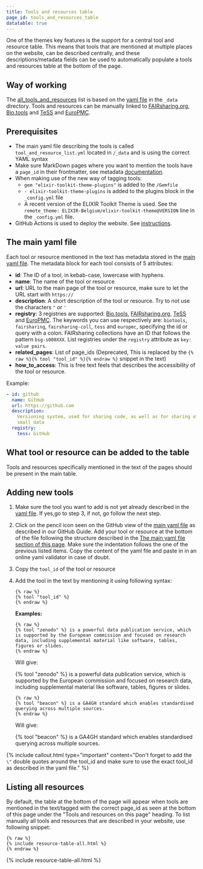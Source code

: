 ```yaml
---
title: Tools and resources table
page_id: tools_and_resources_table
datatable: true
---
```


One of the themes key features is the support for a central tool and resource table. This means that tools that are mentioned at multiple places on the website, can be described centrally, and these descriptions/metadata fields can be used to automatically populate a tools and resources table at the bottom of the page.


## Way of working

The [all_tools_and_resources](all_tools_and_resources) list is based on the [yaml file](https://github.com/ELIXIR-Belgium/elixir-toolkit-theme/blob/main/_data/tool_and_resource_list.yml) in the `_data` directory. Tools and resources can be manually linked to [FAIRsharing.org](https://fairsharing.org/), [Bio.tools](https://bio.tools) and [TeSS](https://tess.elixir-europe.org/) and [EuroPMC](https://europepmc.org/).


## Prerequisites

* The main yaml file describing the tools is called `tool_and_resource_list.yml` located in `/_data` and is using the correct YAML syntax
* Make sure MarkDown pages where you want to mention the tools have a  `page_id` in their frontmatter, see metadata [documentation](page_mechanics).
* When making use of the new way of tagging tools: 
  * `gem "elixir-toolkit-theme-plugins"` is added to the `/Gemfile`
  * `- elixir-toolkit-theme-plugins` is added to the plugins block in the `_config.yml` file
  * A recent version of the ELIXIR Toolkit Theme is used. See the `remote_theme: ELIXIR-Belgium/elixir-toolkit-theme@VERSION` line in the `_config.yml` file.
* GitHub Actions is used to deploy the website. See [instructions](https://elixir-belgium.github.io/elixir-toolkit-theme/#deployment).


## The main yaml file

Each tool or resource mentioned in the text has metadata stored in the [main yaml file](https://github.com/ELIXIR-Belgium/elixir-toolkit-theme/blob/main/_data/tool_and_resource_list.yml). The metadata block for each tool consists of 5 attributes:
- **id**: The ID of a tool, in kebab-case, lowercase with hyphens.
- **name**: The name of the tool or resource
- **url**: URL to the main page of the tool or resource, make sure to let the URL start with `https://`
- **description**: A short description of the tool or resource. Try to not use the characters `"` or `'` 
- **registry**: 3 registries are supported: [Bio.tools](https://bio.tools), [FAIRsharing.org](https://fairsharing.org/), [TeSS](https://tess.elixir-europe.org/) and [EuroPMC](https://europepmc.org/). The keywords you can use respectively are: `biotools`, `fairsharing`, `fairsharing-coll`, `tess` and `europmc`, specifying the id or query with a colon. FAIRsharing collections have an ID that follows the pattern `bsg-s000XXX`. List registries under the `registry` attribute as `key: value pairs`.
- **related_pages**: List of page_ids (Deprecated, This is replaced by the `{% raw %}{% tool "tool_id" %}{% endraw %}` snippet in the text)
- **how_to_access**: This is free text feels that describes the accessibility of the tool or resource.


Example:

```yml
- id: github
  name: GitHub
  url: https://github.com
  description:
    Versioning system, used for sharing code, as well as for sharing of
    small data
  registry:
    tess: GitHub
```


## What tool or resource can be added to the table
Tools and resources specifically mentioned in the text of the pages should be present in the main table. 

## Adding new tools

1. Make sure the tool you want to add is not yet already described in the [yaml file](https://github.com/ELIXIR-Belgium/elixir-toolkit-theme/blob/master/_data/tool_and_resource_list.yml). If yes,go to step 3, if not, go follow the next step.

1. Click on the pencil icon seen on the GitHub view of the [main yaml file](https://github.com/ELIXIR-Belgium/elixir-toolkit-theme/blob/master/_data/tool_and_resource_list.yml) as described in our GitHub Guide. Add your tool or resource at the bottom of the file following the structure described in the [The main yaml file section of this page](#the-main-yaml-file). Make sure the indentation follows the one of the previous listed items. Copy the content of the yaml file and paste in in an online yaml validator in case of doubt.

1. Copy the `tool_id` of the tool or resource

1. Add the tool in the text by mentioning it using following syntax:
    ```
    {% raw %}
    {% tool "tool_id" %}
    {% endraw %}
    ```

    **Examples:**

    ```
    {% raw %}
    {% tool "zenodo" %} is a powerful data publication service, which is supported by the European commission and focused on research data, including supplemental material like software, tables, figures or slides.
    {% endraw %}
    ```
    Will give: 
    
    {% tool "zenodo" %} is a powerful data publication service, which is supported by the European commission and focused on research data, including supplemental material like software, tables, figures or slides.

    ```
    {% raw %}
    {% tool "beacon" %} is a GA4GH standard which enables standardised querying across multiple sources.
    {% endraw %}
    ```
    Will give: 
    
    {% tool "beacon" %} is a GA4GH standard which enables standardised querying across multiple sources.


{% include callout.html type="important" content="Don't forget to add the `\"` double quotes around the tool_id and make sure to use the exact tool_id as described in the yaml file." %}

## Listing all resources

By default, the table at the bottom of the page will appear when tools are mentioned in the text/tagged with the correct page_id as seen at the bottom of this page under the "Tools and resources on this page" heading. To list manually all tools and resources that are described in your website, use following snippet:

```
{% raw %}
{% include resource-table-all.html %}
{% endraw %}
```


{% include resource-table-all.html %}



